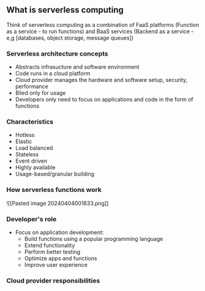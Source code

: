 ## What is serverless computing

Think of serverless computing as a combination of FaaS platforms (Function as a service - to run functions) and BaaS services (Backend as a service - e,g [databases, object storage, message queues])

### Serverless architecture concepts
- Abstracts infrasucture and software environment
- Code runs in a cloud platform
- Cloud provider manages the hardware and software setup, security, performance
- Biled only for usage
- Developers only need to focus on applications and code in the form of functions
### Characteristics
- Hotless
- Elastic
- Load balanced
- Stateless 
- Event driven 
- Highly available
- Usage-based/granular building
### How serverless functions work

![[Pasted image 20240404001833.png]]

### Developer's role
- Focus on application development:
	- Build functions using a popular programming language
	- Extend functionality
	- Perform better testing
	- Optimize apps and functions
	- Improve user experience
### Cloud provider responsibilities
